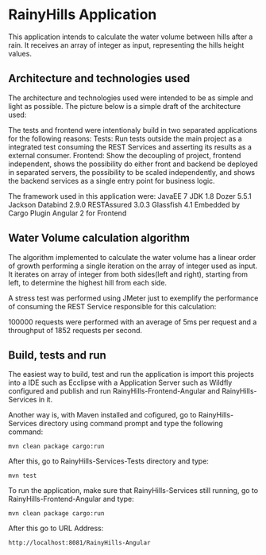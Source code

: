 # RainyHills Application
This application intends to calculate the water volume between hills after a rain. It receives an array of integer as input, representing the hills height values.

## Architecture and technologies used

The architecture and technologies used were intended to be as simple and light as possible.
The picture below is a simple draft of the architecture used:
<IMAGE>

The tests and frontend were intentionaly build in two separated applications for the following reasons: 
Tests: Run tests outside the main project as a integrated test consuming the REST Services and asserting its results as a external consumer.
Frontend: Show the decoupling of project, frontend independent, shows the possibility do either front and backend be deployed in separated servers, the possibility to be scaled independently, and shows the backend services as a single entry point for business logic.

The framework used in this application were: 
JavaEE 7
JDK 1.8
Dozer 5.5.1
Jackson Databind 2.9.0
RESTAssured 3.0.3
Glassfish 4.1 Embedded by Cargo Plugin
Angular 2 for Frontend

## Water Volume calculation algorithm
The algorithm implemented to calculate the water volume has a linear order of growth performing a single iteration on the array of integer used as input. It iterates on array of integer from both sides(left and right), starting from left, to determine the highest hill from each side.

A stress test was performed using JMeter just to exemplify the performance of consuming the REST Service responsible for this calculation:
<IMAGE>

100000 requests were performed with an average of 5ms per request and a throughput of 1852 requests per second.

## Build, tests and run
The easiest way to build, test and run the application is import this projects into a IDE such as Ecclipse with a Application Server such as Wildfly configured and publish and run RainyHills-Frontend-Angular and RainyHills-Services in it.

Another way is, with Maven installed and cofigured, go to RainyHills-Services directory using command prompt and type the following command: 
```
mvn clean package cargo:run
```

After this, go to RainyHills-Services-Tests directory and type:
```
mvn test
```

To run the application, make sure that RainyHills-Services still running, go to RainyHills-Frontend-Angular and type:
```
mvn clean package cargo:run
```

After this go to URL Address:
```
http://localhost:8081/RainyHills-Angular
```
